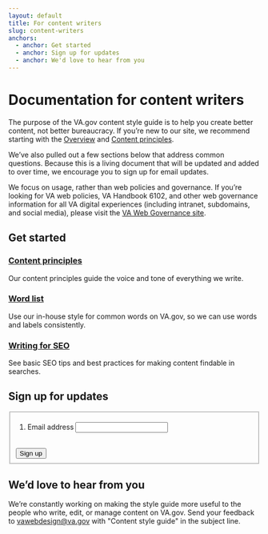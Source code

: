 ```yaml
---
layout: default
title: For content writers
slug: content-writers
anchors:
  - anchor: Get started
  - anchor: Sign up for updates
  - anchor: We'd love to hear from you
---
```


# Documentation for content writers


The purpose of the VA.gov content style guide is to help you create better content, not better bureaucracy. If you’re new to our site, we recommend starting with the [Overview](https://department-of-veterans-affairs.github.io/vets-design-system-documentation/content-style-guide/) and [Content principles](<https://department-of-veterans-affairs.github.io/vets-design-system-documentation/content-style-guide/content-principles.html>).

We’ve also pulled out a few sections below that address common questions. Because this is a living document that will be updated and added to over time, we encourage you to sign up for email updates.

We focus on usage, rather than web policies and governance. If you’re looking for VA web policies, VA Handbook 6102, and other web governance information for all VA digital experiences (including intranet, subdomains, and social media), please visit the [VA Web Governance site](<https://www.va.gov/web/index.cfm>).

## Get started

### [Content principles](https://department-of-veterans-affairs.github.io/vets-design-system-documentation/content-style-guide/content-principles.html)
Our content principles guide the voice and tone of everything we write.

### [Word list](https://department-of-veterans-affairs.github.io/vets-design-system-documentation/content-style-guide/word-list.html)
Use our in-house style for common words on VA.gov, so we can use words and labels consistently.

### [Writing for SEO](https://department-of-veterans-affairs.github.io/vets-design-system-documentation/content-style-guide/seo.html)
See basic SEO tips and best practices for making content findable in searches.

## Sign up for updates
<form id="GD-snippet-form" action="https://public.govdelivery.com/accounts/USVADS/subscribers/qualify" accept-charset="UTF-8" method="post">
  <input name="utf8" type="hidden" value="&#x2713;" />
  <input type="hidden" name="authenticity_token" value="+Ycg18OTfytwWfUKmlfsFpLivhrAZfJCZ0YtJ0f88YnpHqz4WcsolaudXm6tMS8UrZ9aagwWiSg3bEVp5xWCLg==" />
  <input type="hidden" name="topic_id" id="topic_id" value="USVADS_2" />
  <fieldset>
<ol class="usa-unstyled-list vads-u-margin--0">
      <li class="email_fields">
        <label for="email">Email address</label>
        <input type="text" name="email" id="email" class="usa-input" />
      </li>
    </ol>
      <div>
      <button type="submit" class="usa-button vads-u-width--auto">Sign up</button>
    </div>
  </fieldset>
</form>

## We’d love to hear from you
We’re constantly working on making the style guide more useful to the people who write, edit, or manage content on VA.gov. Send your feedback to [vawebdesign@va.gov](mailto:vawebdesign@va.gov) with "Content style guide" in the subject line.